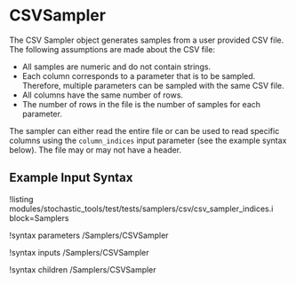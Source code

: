 # CSVSampler

The CSV Sampler object generates samples from a user provided CSV file. The following
assumptions are made about the CSV file:

- All samples are numeric and do not contain strings.
- Each column corresponds to a parameter that is to be sampled. Therefore, multiple
  parameters can be sampled with the same CSV file. 
- All columns have the same number of rows.
- The number of rows in the file is the number of samples for each parameter.

The sampler can either read the entire file or can be used to read specific columns
using the `column_indices` input parameter (see the example syntax below).
The file may or may not have a header.

## Example Input Syntax

!listing modules/stochastic_tools/test/tests/samplers/csv/csv_sampler_indices.i block=Samplers

!syntax parameters /Samplers/CSVSampler

!syntax inputs /Samplers/CSVSampler

!syntax children /Samplers/CSVSampler
